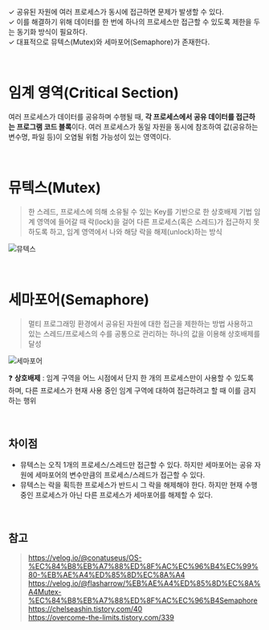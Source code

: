 ✓ 공유된 자원에 여러 프로세스가 동시에 접근하면 문제가 발생할 수 있다.  
✓ 이를 해결하기 위해 데이터를 한 번에 하나의 프로세스만 접근할 수 있도록 제한을 두는 동기화 방식이 필요하다.  
✓ 대표적으로 뮤텍스(Mutex)와 세마포어(Semaphore)가 존재한다.

<br>

# 임계 영역(Critical Section)

여러 프로세스가 데이터를 공유하며 수행될 때, **각 프로세스에서 공유 데이터를 접근하는 프로그램 코드 블록**이다. 여러 프로세스가 동일 자원을 동시에 참조하여 값(공유하는 변수명, 파일 등)이 오염될 위험 가능성이 있는 영역이다.

<br>

# 뮤텍스(Mutex)

> 한 스레드, 프로세스에 의해 소유될 수 있는 Key를 기반으로 한 상호배제 기법
임계 영역에 들어갈 때 락(lock)을 걸어 다른 프로세스(혹은 스레드)가 접근하지 못하도록 하고, 임계 영역에서 나와 해당 락을 해제(unlock)하는 방식

![뮤텍스](https://blog.kakaocdn.net/dn/dfJ75G/btqZJ43DWsg/OUjUDPalDipT8rkuM7aks1/img.png)

<br>

# 세마포어(Semaphore)

> 멀티 프로그래밍 환경에서 공유된 자원에 대한 접근을 제한하는 방법
사용하고 있는 스레드/프로세스의 수를 공통으로 관리하는 하나의 값을 이용해 상호배제를 달성

![세마포어](https://blog.kakaocdn.net/dn/t2sHF/btqZJ6mQJzl/Tcm2kfZtxXHWvnNY8t3xb1/img.png)

❓ **상호배제** : 임계 구역을 어느 시점에서 단지 한 개의 프로세스만이 사용할 수 있도록 하며, 다른 프로세스가 현재 사용 중인 임계 구역에 대하여 접근하려고 할 때 이를 금지하는 행위

<br>

## 차이점

- 뮤텍스는 오직 1개의 프로세스/스레드만 접근할 수 있다. 하지만 세마포어는 공유 자원에 세마포어의 변수만큼의 프로세스/스레드가 접근할 수 있다.
- 뮤텍스는 락을 획득한 프로세스가 반드시 그 락을 해제해야 한다. 하지만 현재 수행중인 프로세스가 아닌 다른 프로세스가 세마포어를 해제할 수 있다.

<br>

## 참고

> https://velog.io/@conatuseus/OS-%EC%84%B8%EB%A7%88%ED%8F%AC%EC%96%B4%EC%99%80-%EB%AE%A4%ED%85%8D%EC%8A%A4  
> https://velog.io/@flasharrow/%EB%AE%A4%ED%85%8D%EC%8A%A4Mutex-%EC%84%B8%EB%A7%88%ED%8F%AC%EC%96%B4Semaphore  
> https://chelseashin.tistory.com/40  
> https://overcome-the-limits.tistory.com/339
